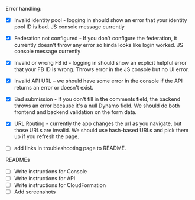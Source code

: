 Error handling:

* [X] Invalid identity pool - logging in should show an error that your identity
pool ID is bad. JS console message currently

* [X] Federation not configured - If you don't configure the federation, it currently doesn't throw
any error so kinda looks like login worked. JS console message currently

* [X] Invalid or wrong FB id - logging in should show an explicit helpful error
that your FB ID is wrong. Throws error in the JS console but no UI error.

* [X] Invalid API URL – we should have some error in the console if the API
returns an error or doesn't exist.

* [X] Bad submission - If you don't fill in the comments field, the backend
throws an error because it's a null Dynamo field. We should do both frontend
and backend validation on the form data.

* [X] URL Routing - currently the app changes the url as you navigate, but those
URLs are invalid. We should use hash-based URLs and pick them up if you
refresh the page.

* [ ] add links in troubleshooting page to README.


READMEs

* [ ] Write instructions for Console
* [ ] Write instructions for API
* [ ] Write instructions for CloudFormation
* [ ] Add screenshots
